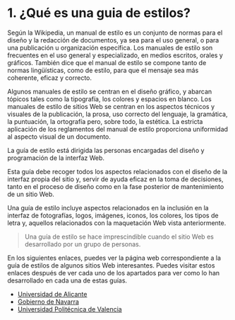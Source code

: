 # 1. ¿Qué es una guia de estilos?

Según la Wikipedia, un manual de estilo es un conjunto de normas para el diseño y la redacción de documentos, ya sea para el uso general, o para una publicación u organización específica.
Los manuales de estilo son frecuentes en el uso general y especializado, en medios escritos, orales y gráficos. También dice que el manual de estilo se compone tanto de normas lingüísticas, como de estilo, para que el mensaje sea más coherente, eficaz y correcto.

Algunos manuales de estilo se centran en el diseño gráfico, y abarcan tópicos tales como la tipografía, los colores y espacios en blanco. Los manuales de estilo de sitios Web se centran en los aspectos técnicos y visuales de la publicación, la prosa, uso correcto del lenguaje, la gramática, la puntuación, la ortografía pero, sobre todo, la estética. La estricta aplicación de los reglamentos del manual de estilo proporciona uniformidad al aspecto visual de un documento.

La guía de estilo está dirigida las personas encargadas del diseño y programación de la interfaz Web.

Esta guía debe recoger todos los aspectos relacionados con el diseño de la interfaz propia del sitio y, servir de ayuda eficaz en la toma de decisiones, tanto en el proceso de diseño como en la fase posterior de mantenimiento de un sitio Web.

Una guía de estilo incluye aspectos relacionados en la inclusión en la interfaz de fotografías, logos, imágenes, iconos, los colores, los tipos de letra y, aquellos relacionados con la maquetación Web vista anteriormente.

> Una guía de estilo se hace imprescindible cuando el sitio Web es desarrollado por un grupo de personas.

En los siguientes enlaces, puedes ver la página web correspondiente a la guía de estilos de algunos sitios Web interesantes. Puedes visitar estos enlaces después de ver cada uno de los apartados para ver como lo han desarrollado en cada una de estas  guías. 
- [Universidad de Alicante](http://www.ua.es/es/internet/estilo/guia/estilo.htm)
- [Gobierno de Navarra](http://www.navarra.es/home_es/ManualEstilo/) 
- [Universidad Politécnica de Valencia](http://www.upv.es/entidades/ASIC/manuales/guia_estilos_upv.pdf)